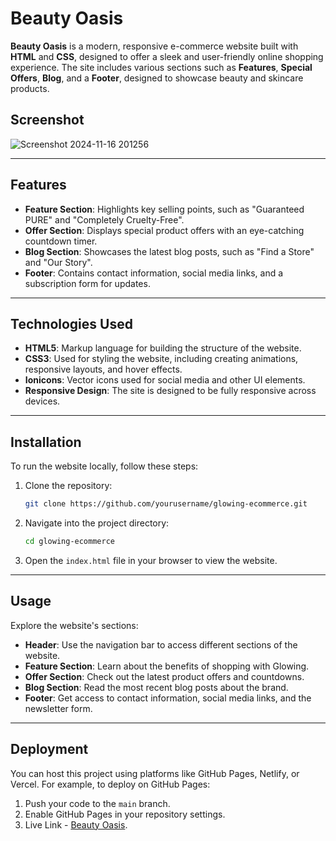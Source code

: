 # Beauty Oasis

**Beauty Oasis** is a modern, responsive e-commerce website built with **HTML** and **CSS**, designed to offer a sleek and user-friendly online shopping experience. The site includes various sections such as **Features**, **Special Offers**, **Blog**, and a **Footer**, designed to showcase beauty and skincare products.

## Screenshot
![Screenshot 2024-11-16 201256](https://github.com/user-attachments/assets/c6cb7e6c-8a9f-4d29-b86c-673a12ec931a)

---

## Features

- **Feature Section**: Highlights key selling points, such as "Guaranteed PURE" and "Completely Cruelty-Free".
- **Offer Section**: Displays special product offers with an eye-catching countdown timer.
- **Blog Section**: Showcases the latest blog posts, such as "Find a Store" and "Our Story".
- **Footer**: Contains contact information, social media links, and a subscription form for updates.

---

## Technologies Used

- **HTML5**: Markup language for building the structure of the website.
- **CSS3**: Used for styling the website, including creating animations, responsive layouts, and hover effects.
- **Ionicons**: Vector icons used for social media and other UI elements.
- **Responsive Design**: The site is designed to be fully responsive across devices.

---

## Installation

To run the website locally, follow these steps:

1. Clone the repository:
    ```bash
    git clone https://github.com/yourusername/glowing-ecommerce.git
    ```

2. Navigate into the project directory:
    ```bash
    cd glowing-ecommerce
    ```

3. Open the `index.html` file in your browser to view the website.

---

## Usage

Explore the website's sections:

- **Header**: Use the navigation bar to access different sections of the website.
- **Feature Section**: Learn about the benefits of shopping with Glowing.
- **Offer Section**: Check out the latest product offers and countdowns.
- **Blog Section**: Read the most recent blog posts about the brand.
- **Footer**: Get access to contact information, social media links, and the newsletter form.

---

## Deployment

You can host this project using platforms like GitHub Pages, Netlify, or Vercel. For example, to deploy on GitHub Pages:

1. Push your code to the `main` branch.
2. Enable GitHub Pages in your repository settings.
3. Live Link - [Beauty Oasis](https://beauty-oasis-ecommerce.netlify.app/).
